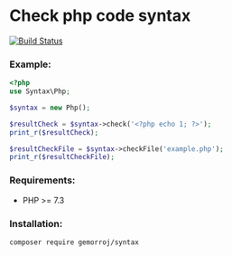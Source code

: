 # Check php code syntax

[![Build Status](https://secure.travis-ci.org/Gemorroj/Syntax.png?branch=master)](https://travis-ci.org/Gemorroj/Syntax)


### Example:
```php
<?php
use Syntax\Php;

$syntax = new Php();

$resultCheck = $syntax->check('<?php echo 1; ?>');
print_r($resultCheck);

$resultCheckFile = $syntax->checkFile('example.php');
print_r($resultCheckFile);
```

### Requirements:

- PHP >= 7.3

### Installation:
```bash
composer require gemorroj/syntax
```
